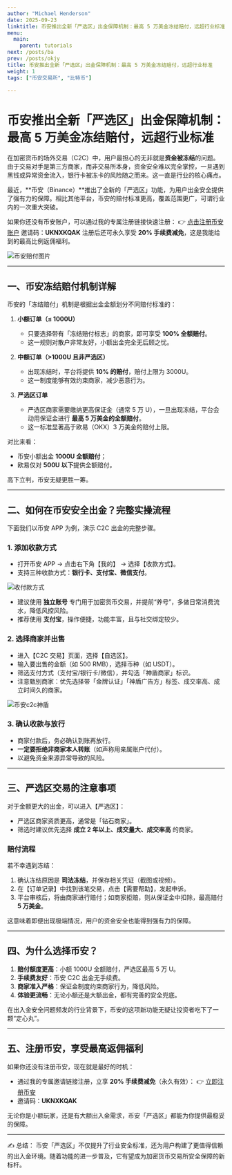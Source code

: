 ```yaml
---
author: "Michael Henderson"
date: 2025-09-23
linktitle: 币安推出全新「严选区」出金保障机制：最高 5 万美金冻结赔付，远超行业标准
menu:
  main:
    parent: tutorials
next: /posts/ba
prev: /posts/okjy
title: 币安推出全新「严选区」出金保障机制：最高 5 万美金冻结赔付，远超行业标准
weight: 1
tags: ["币安交易所", "比特币"]

---
```

# 币安推出全新「严选区」出金保障机制：最高 5 万美金冻结赔付，远超行业标准

在加密货币的场外交易（C2C）中，用户最担心的无非就是**资金被冻结**的问题。由于交易对手是第三方商家，而非交易所本身，资金安全难以完全掌控，一旦遇到黑钱或异常资金流入，银行卡被冻卡的风险随之而来。这一直是行业的核心痛点。

最近，\*\*币安（Binance）\*\*推出了全新的「严选区」功能，为用户出金安全提供了强有力的保障。相比其他平台，币安的赔付标准更高，覆盖范围更广，可谓行业内的一次重大突破。

如果你还没有币安账户，可以通过我的专属注册链接快速注册：
👉 [点击注册币安账户](https://www.binance.com/zh-CN/join?ref=UKNXKQAK)
邀请码：**UKNXKQAK**
注册后还可永久享受 **20% 手续费减免**，这是我能给到的最高比例返佣福利。

![币安赔付图片](https://i.mji.rip/2025/09/23/ba8c616dde25150bf12a3fb0fc9c86f2.png "币安赔付图片")

---

## 一、币安冻结赔付机制详解

币安的「冻结赔付」机制是根据出金金额划分不同赔付标准的：

1. **小额订单（≤ 1000U）**

   * 只要选择带有「冻结赔付标志」的商家，即可享受 **100% 全额赔付**。
   * 这一规则对散户非常友好，小额出金完全无后顾之忧。

2. **中额订单（>1000U 且非严选区）**

   * 出现冻结时，平台将提供 **10% 的赔付**，赔付上限为 3000U。
   * 这一制度能够有效约束商家，减少恶意行为。

3. **严选区订单**

   * 严选区商家需要缴纳更高保证金（通常 5 万 U），一旦出现冻结，平台会动用保证金进行 **最高 5 万美金的全额赔付**。
   * 这一标准显著高于欧易（OKX）3 万美金的赔付上限。

对比来看：

* 币安小额出金 **1000U 全额赔付**；
* 欧易仅对 **500U 以下**提供全额赔付。

高下立判，币安无疑更胜一筹。

---

## 二、如何在币安安全出金？完整实操流程

下面我们以币安 APP 为例，演示 C2C 出金的完整步骤。

### 1. 添加收款方式

* 打开币安 APP → 点击右下角【我的】 → 选择【收款方式】。
* 支持三种收款方式：**银行卡、支付宝、微信支付**。

![收付款方式](https://i.mji.rip/2025/09/23/269dfa965377adc00ac27a85051ff378.png "收付款方式")

* 建议使用 **独立账号** 专门用于加密货币交易，并提前“养号”，多做日常消费流水，降低风控风险。
* 推荐使用 **支付宝**，操作便捷，功能丰富，且与社交绑定较少。

### 2. 选择商家并出售

* 进入【C2C 交易】页面，选择【自选区】。
* 输入要出售的金额（如 500 RMB），选择币种（如 USDT）。
* 筛选支付方式（支付宝/银行卡/微信），并勾选「神盾商家」标识。
* 注意甄别商家：优先选择带「金牌认证」「神盾广告方」标签、成交率高、成立时间久的商家。

![币安c2c神盾](https://i.mji.rip/2025/09/23/802e84751c64d62ada08082570f62cc0.png "币安c2c神盾")

### 3. 确认收款与放行

* 商家付款后，务必确认到账再放行。
* **一定要拒绝非商家本人转账**（如声称用亲属账户代付）。
* 以避免资金来源异常导致的风险。

---

## 三、严选区交易的注意事项

对于金额更大的出金，可以进入【严选区】：

* 严选区商家资质更高，通常是「钻石商家」。
* 筛选时建议优先选择 **成立 2 年以上、成交量大、成交率高** 的商家。

### 赔付流程

若不幸遇到冻结：

1. 确认冻结原因是 **司法冻结**，并保存相关凭证（截图或视频）。
2. 在【订单记录】中找到该笔交易，点击【需要帮助】，发起申诉。
3. 平台审核后，将由商家进行赔付；如商家拒赔，则从保证金中扣除，最高赔付 **5 万美金**。

这意味着即便出现极端情况，用户的资金安全也能得到强有力的保障。

---

## 四、为什么选择币安？

1. **赔付额度更高**：小额 1000U 全额赔付，严选区最高 5 万 U。
2. **手续费友好**：币安 C2C 出金无手续费。
3. **商家准入严格**：保证金制度约束商家行为，降低风险。
4. **体验更流畅**：无论小额还是大额出金，都有完善的安全兜底。

在出入金安全问题频发的行业背景下，币安的这项新功能无疑让投资者吃下了一颗“定心丸”。

---

## 五、注册币安，享受最高返佣福利

如果你还没有注册币安，现在就是最好的时机：

* 通过我的专属邀请链接注册，立享 **20% 手续费减免**（永久有效）：
  👉 [立即注册币安](https://www.binance.com/zh-CN/join?ref=UKNXKQAK)
* 邀请码：**UKNXKQAK**

无论你是小额玩家，还是有大额出入金需求，币安「严选区」都能为你提供最稳妥的保障。

---

✍️ 总结：
币安「严选区」不仅提升了行业安全标准，还为用户构建了更值得信赖的出入金环境。随着功能的进一步普及，它有望成为加密货币交易所安全保障的新标杆。
